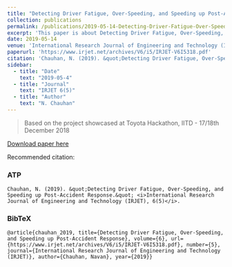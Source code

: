 ```yaml
---
title: "Detecting Driver Fatigue, Over-Speeding, and Speeding up Post-Accident Response"
collection: publications
permalink: /publications/2019-05-14-Detecting-Driver-Fatigue-Over-Speeding-and-Speeding-up-Post-Accident-Response
excerpt: 'This paper is about Detecting Driver Fatigue, Over-Speeding, and Speeding up Post-Accident Response.'
date: 2019-05-14
venue: 'International Research Journal of Engineering and Technology (IRJET), Volume 6, Issue 5'
paperurl: 'https://www.irjet.net/archives/V6/i5/IRJET-V6I5318.pdf'
citation: 'Chauhan, N. (2019). &quot;Detecting Driver Fatigue, Over-Speeding, and Speeding up Post-Accident Response.&quot; <i>International Research Journal of Engineering and Technology (IRJET), 6(5)</i>.'
sidebar:
  - title: "Date"
    text: "2019-05-4"
  - title: "Journal"
    text: "IRJET 6(5)"
  - title: "Author"
    text: "N. Chauhan"
---
```


> Based on the project showcased at Toyota Hackathon, IITD - 17/18th December 2018

[Download paper here](https://www.irjet.net/archives/V6/i5/IRJET-V6I5318.pdf)

Recommended citation: 

### ATP
```
Chauhan, N. (2019). &quot;Detecting Driver Fatigue, Over-Speeding, and Speeding up Post-Accident Response.&quot; <i>International Research Journal of Engineering and Technology (IRJET), 6(5)</i>.
```
### BibTeX
```
@article{chauhan_2019, title={Detecting Driver Fatigue, Over-Speeding, and Speeding up Post-Accident Response}, volume={6}, url={https://www.irjet.net/archives/V6/i5/IRJET-V6I5318.pdf}, number={5}, journal={International Research Journal of Engineering and Technology (IRJET)}, author={Chauhan, Navan}, year={2019}}
```
